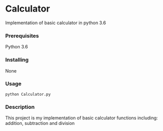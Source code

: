 # Calculator

Implementation of basic calculator in python 3.6

### Prerequisites

Python 3.6

### Installing

None

### Usage

```
python Calculator.py
```

### Description

This project is my implementation of basic calculator functions including: addition, subtraction and division
